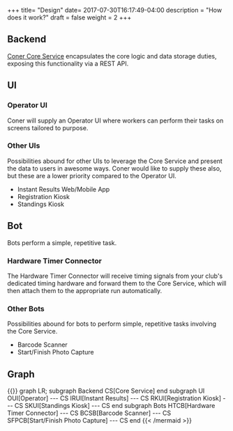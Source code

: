 +++
title= "Design"
date= 2017-07-30T16:17:49-04:00
description = "How does it work?"
draft = false
weight = 2
+++

## Backend

[Coner Core Service](https://github.com/caeos/coner-core) encapsulates the core  logic and data storage duties, exposing this functionality via a REST API.

## UI

### Operator UI

Coner will supply an Operator UI where workers can perform their tasks on screens tailored to purpose.

### Other UIs

Possibilities abound for other UIs to leverage the Core Service and present the data to users in awesome ways. Coner would like to supply these also, but these are a lower priority compared to the Operator UI.

- Instant Results Web/Mobile App
- Registration Kiosk
- Standings Kiosk

## Bot

Bots perform a simple, repetitive task.

### Hardware Timer Connector

The Hardware Timer Connector will receive timing signals from your club's dedicated timing hardware and forward them to the Core Service, which will then attach them to the appropriate run automatically.

### Other Bots

Possibilities abound for bots to perform simple, repetitive tasks involving the Core Service.

- Barcode Scanner
- Start/Finish Photo Capture

## Graph

{{<mermaid align="center">}}
graph LR;
    subgraph Backend
        CS[Core Service]
    end
    subgraph UI
        OUI[Operator] --- CS
        IRUI[Instant Results] --- CS
        RKUI[Registration Kiosk] --- CS
        SKUI[Standings Kiosk] --- CS
    end
    subgraph Bots
        HTCB[Hardware Timer Connector] --- CS
        BCSB[Barcode Scanner] --- CS
        SFPCB[Start/Finish Photo Capture] --- CS
    end
{{< /mermaid >}}
